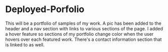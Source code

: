 # Deployed-Porfolio
This will be a portfolio of samples of my work. A pic has been added to the header and a nav section with links to various sections of the page.  I added a hover feature so sections of my portfolio change color when the user hovers over each featured work. There's a contact information section that is linked to as well. 